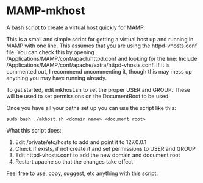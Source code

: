 MAMP-mkhost
===========

A bash script to create a virtual host quickly for MAMP.

This is a small and simple script for getting a virtual host up and running in MAMP with one line. This assumes that you are using the httpd-vhosts.conf file. You can check this by opening /Applications/MAMP/conf/apach/httpd.conf and looking for the line: Include /Applications/MAMP/conf/apache/extra/httpd-vhosts.conf. If it is commented out, I recommend uncommenting it, though this may mess up anything you may have running already.

To get started, edit mkhost.sh to set the proper USER and GROUP. These will be used to set permissions on the DocumentRoot to be used.

Once you have all your paths set up you can use the script like this:

    sudo bash ./mkhost.sh <domain name> <document root>
    
What this script does:

1. Edit /private/etc/hosts to add <domain name> and point it to 127.0.0.1
2. Check if <document root> exists, if not create it and set permissions to USER and GROUP
3. Edit httpd-vhosts.conf to add the new domain and document root
4. Restart apache so that the changes take effect

Feel free to use, copy, suggest, etc anything with this script.
    
